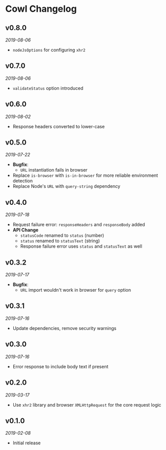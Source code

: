 # Cowl Changelog

## v0.8.0
_2019-08-06_

 * `nodeJsOptions` for configuring `xhr2`

## v0.7.0
_2019-08-06_

 * `validateStatus` option introduced

## v0.6.0
_2019-08-02_

 * Response headers converted to lower-case

## v0.5.0
_2019-07-22_

 * **Bugfix**:
   * `URL` instantiation fails in browser
 * Replace `is-browser` with `is-in-browser` for more reliable environment detection
 * Replace Node's `URL` with `query-string` dependency

## v0.4.0
_2019-07-18_

 * Request failure error: `responseHeaders` and `responseBody` added
 * **API Change**
   * `statusCode` renamed to `status` (number)
   * `status` renamed to `statusText` (string)
   * Response failure error uses `status` and `statusText` as well

## v0.3.2
_2019-07-17_

 * **Bugfix**:
   * `URL` import wouldn't work in browser for `query` option

## v0.3.1
_2019-07-16_

 * Update dependencies, remove security warnings

## v0.3.0
_2019-07-16_

 * Error response to include body text if present

## v0.2.0
_2019-03-17_

 * Use `xhr2` library and browser `XMLHttpRequest` for the core request logic

## v0.1.0
_2019-02-08_

 * Initial release
